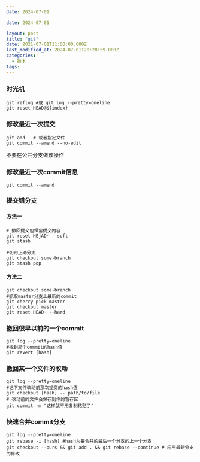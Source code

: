```yaml
---
date: 2024-07-01

date: 2024-07-01

layout: post
title: "git"
date: 2021-07-01T11:00:00.000Z
last_modified_at: 2024-07-01T20:28:59.000Z
categories:
  - 技术 
tags:
---
```


### 时光机
```shell
git reflog #或 git log --pretty=oneline
git reset HEAD@${index}
```

### 修改最近一次提交
```shell
git add . # 或者指定文件
git commit --amend --no-edit
```
不要在公共分支做该操作

### 修改最近一次commit信息
```shell
git commit --amend
```

### 提交错分支
#### 方法一
```shell
# 撤回提交但保留提交内容 
git reset HEjAD~ --soft
git stash

#切到正确分支
git checkout some-branch
git stash pop
```

#### 方法二
```shell
git checkout some-branch
#抓取master分支上最新的commit
git cherry-pick master
git checkout master
git reset HEAD~ --hard
```

### 撤回很早以前的一个commit
```shell
git log --pretty=oneline
#找到那个commit的hash值
git revert [hash]
```

### 撤回某一个文件的改动 
```shell
git log --pretty=oneline
#记下文件改动前那次提交的hash值
git checkout [hash] -- path/to/file
# 改动前的文件会保存到你的暂存区
git commit -m "这样就不用复制粘贴了" 
```

### 快速合并commit分支
```shell
git log --pretty=oneline
git rebase -i [hash] #hash为要合并的最后一个分支的上一个分支
git checkout --ours && git add . && git rebase --continue # 应用最新分支的修改
```
